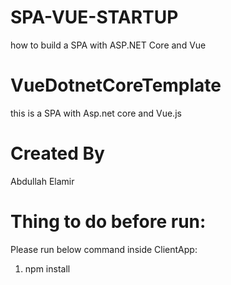 # SPA-VUE-STARTUP
 how to build a SPA with ASP.NET Core and Vue
# VueDotnetCoreTemplate
this is a SPA with Asp.net core and Vue.js

# Created By
Abdullah Elamir

# Thing to do before run:
Please run below command inside ClientApp:
1. npm install
